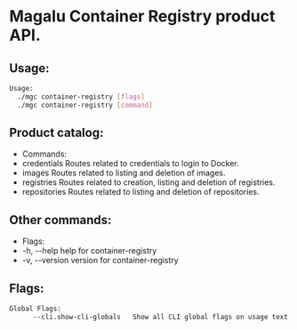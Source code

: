 # Magalu Container Registry product API.

## Usage:
```bash
Usage:
  ./mgc container-registry [flags]
  ./mgc container-registry [command]
```

## Product catalog:
- Commands:
- credentials  Routes related to credentials to login to Docker.
- images       Routes related to listing and deletion of images.
- registries   Routes related to creation, listing and deletion of registries.
- repositories Routes related to listing and deletion of repositories.

## Other commands:
- Flags:
- -h, --help      help for container-registry
- -v, --version   version for container-registry

## Flags:
```bash
Global Flags:
      --cli.show-cli-globals   Show all CLI global flags on usage text
```

